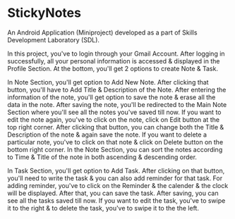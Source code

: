 # StickyNotes

An Android Application (Miniproject) developed as a part of Skills Development Laboratory (SDL). 

In this project, you've to login through your Gmail Account. After logging in successfully, all your personal information is accessed & displayed in the Profile Section. At the bottom, you'll get 2 options to create Note & Task. 

In Note Section, you'll get option to Add New Note. After clicking that button, you'll have to Add Title & Description of the Note. After entering the information of the note, you'll get option to save the note & erase all the data in the note. After saving the note, you'll be redirected to the Main Note Section where you'll see all the notes you've saved till now. If you want to edit the note again, you've to click on the note, click on Edit button at the top right corner. After clicking that button, you can change both the Title & Description of the note & again save the note. If you want to delete a particular note, you've to click on that note & click on Delete button on the bottom right corner. In the Note Section, you can sort the notes according to Time & Title of the note in both ascending & descending order.

In Task Section, you'll get option to Add Task. After clicking on that button, you'll need to write the task & you can also add reminder for that task. For adding reminder, you've to click on the Reminder & the calender & the clock will be displayed. After that, you can save the task. After saving, you can see all the tasks saved till now. If you want to edit the task, you've to swipe it to the right & to delete the task, you've to swipe it to the the left.



